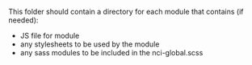 This folder should contain a directory for each module that contains (if needed):
* JS file for module
* any stylesheets to be used by the module
* any sass modules to be included in the nci-global.scss
